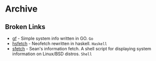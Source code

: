 # Archive

## Broken Links

- [gf](https://github.com/Smirnov-O/gf) - Simple system info written in GO. `Go`
- [hsfetch](https://github.com/SleepyCatgirl/hsfetch) - Neofetch rewritten in haskell. `Haskell`
- [sfetch](https://github.com/sean0262/sfetch) - Sean's information fetch. A shell script for displaying system information on Linux/BSD distros. `Shell`
